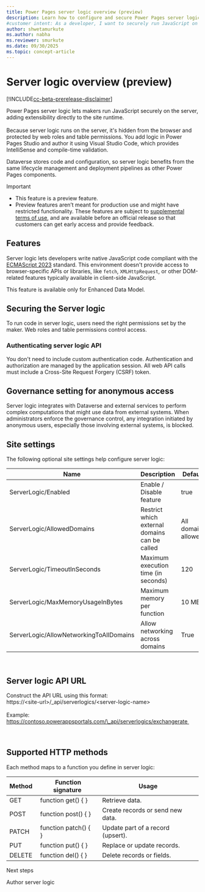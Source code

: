 ```yaml
---
title: Power Pages server logic overview (preview)
description: Learn how to configure and secure Power Pages server logic, including governance settings, API authentication, and site-specific configurations.
#customer intent: As a developer, I want to securely run JavaScript on the server so that I can extend site functionality without exposing code in the browser.
author: shwetamurkute
ms.author: nabha
ms.reviewer: smurkute
ms.date: 09/30/2025
ms.topic: concept-article
---
```


# Server logic overview (preview)

[!INCLUDE[cc-beta-prerelease-disclaimer](../includes/cc-beta-prerelease-disclaimer.md)]

Power Pages server logic lets makers run JavaScript securely on the server, adding extensibility directly to the site runtime.  
   
Because server logic runs on the server, it's hidden from the browser and protected by web roles and table permissions. You add logic in Power Pages Studio and author it using Visual Studio Code, which provides IntelliSense and compile-time validation.  

Dataverse stores code and configuration, so server logic benefits from the same lifecycle management and deployment pipelines as other Power Pages components.  

> [!IMPORTANT]
>
> - This feature is a preview feature.
> - Preview features aren’t meant for production use and might have restricted functionality. These features are subject to [supplemental terms of use](https://go.microsoft.com/fwlink/?linkid=2189520), and are available before an official release so that customers can get early access and provide feedback. 

## Features

Server logic lets developers write native JavaScript code compliant with the [ECMAScript 2023](https://tc39.es/ecma262/2023/) standard. This environment doesn't provide access to browser-specific APIs or libraries, like `fetch`, `XMLHttpRequest`, or other DOM-related features typically available in client-side JavaScript.  

This feature is available only for Enhanced Data Model.

## Securing the Server logic 

To run code in server logic, users need the right permissions set by the maker. Web roles and table permissions control access.

### Authenticating server logic API 

You don't need to include custom authentication code. Authentication and authorization are managed by the application session. All web API calls must include a Cross-Site Request Forgery (CSRF) token.  

## Governance setting for anonymous access 

Server logic integrates with Dataverse and external services to perform complex computations that might use data from external systems. When administrators enforce the governance control, any integration initiated by anonymous users, especially those involving external systems, is blocked.  

## Site settings

The following optional site settings help configure server logic: 

| Name                                | Description                              | Default                |
|-------------------------------------|------------------------------------------|------------------------|
| ServerLogic/Enabled                 | Enable / Disable feature                 | true                   |
| ServerLogic/AllowedDomains          | Restrict which external domains can be called | All domains allowed    |
| ServerLogic/TimeoutInSeconds        | Maximum execution time (in seconds)      | 120                    |
| ServerLogic/MaxMemoryUsageInBytes   | Maximum memory per function              | 10 MB                  |
| ServerLogic/AllowNetworkingToAllDomains | Allow networking across domains         | True                   |
 

## Server logic API URL 

Construct the API URL using this format:   
https://\<site-url\>/\_api/serverlogics/\<server-logic-name\>   
   
Example:   
https://contoso.powerappsportals.com/\_api/serverlogics/exchangerate 

 

## Supported HTTP methods 

Each method maps to a function you define in server logic: 

| Method  | Function signature    | Usage                              |
|---------|-----------------------|------------------------------------|
| GET     | function get() { }    | Retrieve data.                     |
| POST    | function post() { }   | Create records or send new data.   |
| PATCH   | function patch() { }  | Update part of a record (upsert).  |
| PUT     | function put() { }    | Replace or update records.         |
| DELETE  | function del() { }    | Delete records or fields.          |

Next steps

Author server logic
